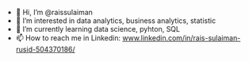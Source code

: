 - 👋 Hi, I’m @raissulaiman
- 👀 I’m interested in data analytics, business analytics, statistic
- 🌱 I’m currently learning data science, pyhton, SQL 
- 📫 How to reach me in Linkedin: www.linkedin.com/in/rais-sulaiman-rusid-504370186/

<!---
raissulaiman/raissulaiman is a ✨ special ✨ repository because its `README.md` (this file) appears on your GitHub profile.
You can click the Preview link to take a look at your changes.
--->
